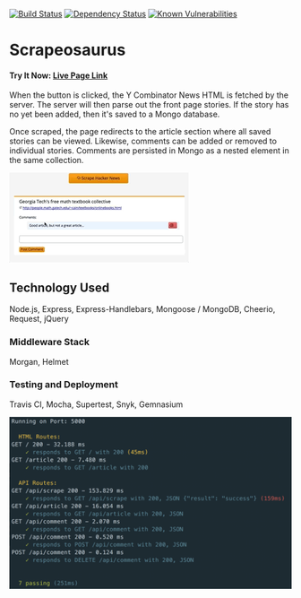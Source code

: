 [![Build Status](https://travis-ci.org/Alek-S/Scrapeosaurus.svg?branch=master)](https://travis-ci.org/Alek-S/Scrapeosaurus)
[![Dependency Status](https://gemnasium.com/badges/github.com/Alek-S/Scrapeosaurus.svg)](https://gemnasium.com/github.com/Alek-S/Scrapeosaurus)
[![Known Vulnerabilities](https://snyk.io/test/github/alek-s/scrapeosaurus/badge.svg)](https://snyk.io/test/github/alek-s/scrapeosaurus)

# Scrapeosaurus

#### Try It Now: [Live Page Link](https://lbb-alek.herokuapp.com/)

 When the button is clicked, the Y Combinator News HTML is fetched by the server. The server will then parse out the front page stories. If the story has no yet been added, then it's saved to a Mongo database.

 Once scraped, the page redirects to the article section where all saved stories can be viewed. Likewise, comments can be added or removed to individual stories. Comments are persisted in Mongo as a nested element in the same collection. 

![example](./screenshots/comment.gif)

 ## Technology Used
 Node.js, Express, Express-Handlebars, Mongoose / MongoDB, Cheerio, Request, jQuery

### Middleware Stack
Morgan, Helmet

### Testing and Deployment
Travis CI, Mocha, Supertest, Snyk, Gemnasium

![Test](./screenshots/test.png)
